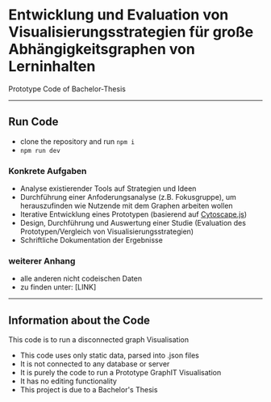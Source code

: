 # Entwicklung und Evaluation von Visualisierungsstrategien für große Abhängigkeitsgraphen von Lerninhalten

Prototype Code of Bachelor-Thesis

--------------

## Run Code
  - clone the repository and run `npm i`
  - `npm run dev`
 
### Konkrete Aufgaben
  - Analyse existierender Tools auf Strategien und Ideen 
  - Durchführung einer Anfoderungsanalyse (z.B. Fokusgruppe), um herauszufinden wie Nutzende mit dem Graphen arbeiten wollen 
  - Iterative Entwicklung eines Prototypen (basierend auf [Cytoscape.js](https://js.cytoscape.org/))
  - Design, Durchführung und Auswertung einer Studie (Evaluation des Prototypen/Vergleich von Visualisierungsstrategien)
  - Schriftliche Dokumentation der Ergebnisse 

### weiterer Anhang
  - alle anderen nicht codeischen Daten 
  - zu finden unter: [LINK] 

------------

## Information about the Code
This code is to run a disconnected graph Visualisation
 - This code uses only static data, parsed into .json files
 - It is not connected to any database or server
 - It is purely the code to run a Prototype GraphIT Visualisation
- It has no editing functionality  
 - This project is due to a Bachelor's Thesis
